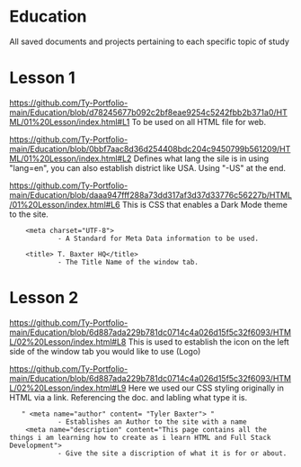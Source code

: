 # Education
All saved documents and projects pertaining to each specific topic of study

# Lesson 1
https://github.com/Ty-Portfolio-main/Education/blob/d78245677b092c2bf8eae9254c5242fbb2b371a0/HTML/01%20Lesson/index.html#L1
To be used on all HTML file for web.

https://github.com/Ty-Portfolio-main/Education/blob/0bbf7aac8d36d254408bdc204c9450799b561209/HTML/01%20Lesson/index.html#L2
Defines what lang the sile is in using "lang=en", you can also establish district like USA. Using "-US" at the end.

https://github.com/Ty-Portfolio-main/Education/blob/daaa947fff288a73dd317af3d37d33776c56227b/HTML/01%20Lesson/index.html#L6
This is CSS that enables a Dark Mode theme to the site.

        <meta charset="UTF-8"> 
                - A Standard for Meta Data information to be used.

        <title> T. Baxter HQ</title> 
                - The Title Name of the window tab.
# Lesson 2
https://github.com/Ty-Portfolio-main/Education/blob/6d887ada229b781dc0714c4a026d15f5c32f6093/HTML/02%20Lesson/index.html#L8
This is used to establish the icon on the left side of the window tab you would like to use (Logo)

https://github.com/Ty-Portfolio-main/Education/blob/6d887ada229b781dc0714c4a026d15f5c32f6093/HTML/02%20Lesson/index.html#L9
Here we used our CSS styling originally in HTML via a link. Referencing the doc. and labling what type it is.

       " <meta name="author" content= "Tyler Baxter"> "
                - Establishes an Author to the site with a name
        <meta name="description" content="This page contains all the things i am learning how to create as i learn HTML and Full Stack Development">
                - Give the site a discription of what it is for or about.



                
